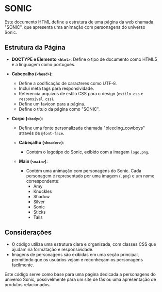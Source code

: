 # SONIC
Este documento HTML define a estrutura de uma página da web chamada "SONIC", que apresenta uma animação com personagens do universo Sonic.

## Estrutura da Página

- **DOCTYPE e Elemento `<html>`**: Define o tipo de documento como HTML5 e a linguagem como português.
  
- **Cabeçalho (`<head>`)**:
  - Define a codificação de caracteres como UTF-8.
  - Inclui meta tags para responsividade.
  - Referencia arquivos de estilo CSS para o design (`estilo.css` e `responsivel.css`).
  - Define um favicon para a página.
  - Define o título da página como "SONIC".

- **Corpo (`<body>`)**:
  - Define uma fonte personalizada chamada "bleeding_cowboys" através de `@font-face`.
  
  - **Cabeçalho (`<header>`)**:
    - Contém o logotipo do Sonic, exibido com a imagem `logo.png`.

  - **Main (`<main>`)**:
    - Contém uma animação com personagens do Sonic. Cada personagem é representado por uma imagem (`.png`) e um nome correspondente:
      - Amy
      - Knuckles
      - Shadow
      - Silver
      - Sonic
      - Sticks
      - Tails

## Considerações
- O código utiliza uma estrutura clara e organizada, com classes CSS que ajudam na formatação e responsividade.
- Imagens de personagens são exibidas em uma seção principal, permitindo que os usuários vejam e reconheçam os personagens facilmente.

Este código serve como base para uma página dedicada a personagens do universo Sonic, possivelmente para um site de fãs ou uma apresentação de produtos relacionados.
